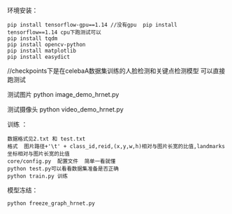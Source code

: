 环境安装：
	
	pip install tensorflow-gpu==1.14 //没有gpu  pip install tensorflow==1.14 cpu下跑测试可以
	pip install tqdm
	pip install opencv-python
	pip install matplotlib
	pip install easydict

//checkpoints下是在celebaA数据集训练的人脸检测和关键点检测模型 可以直接跑测试

测试图片 python image_demo_hrnet.py

测试摄像头 python video_demo_hrnet.py

训练 ：

	数据格式见2.txt 和 test.txt
	格式  图片路径+'\t' + class_id,reid,(x,y,w,h)相对与图片长宽的比值,landmarks坐标相对与图片长宽的比值
	core/config.py  配置文件  简单一看就懂
	python test.py可以看看数据集准备是否正确
	python train.py 训练


模型冻结：

	python freeze_graph_hrnet.py

